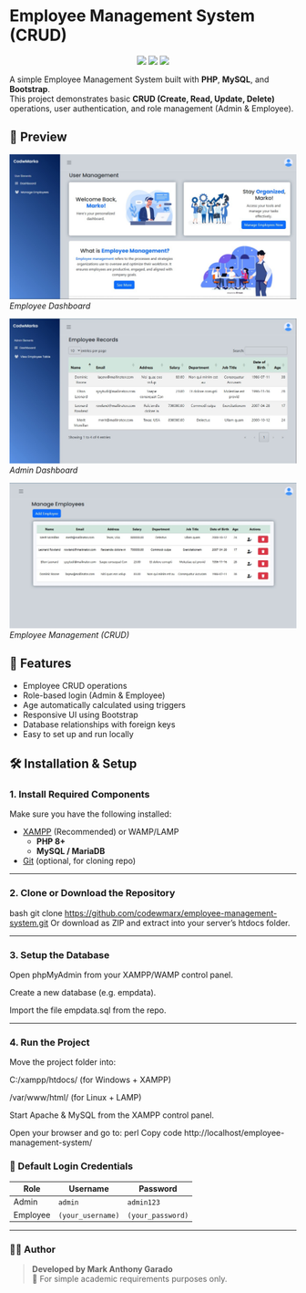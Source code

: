# Employee Management System (CRUD)

<p align="center">
  <img src="https://img.shields.io/badge/PHP-777BB4?style=for-the-badge&logo=php&logoColor=white"/>
  <img src="https://img.shields.io/badge/MySQL-005C84?style=for-the-badge&logo=mysql&logoColor=white"/>
  <img src="https://img.shields.io/badge/Bootstrap-7952B3?style=for-the-badge&logo=bootstrap&logoColor=white"/>
</p>

A simple Employee Management System built with **PHP**, **MySQL**, and **Bootstrap**.  
This project demonstrates basic **CRUD (Create, Read, Update, Delete)** operations, user authentication, and role management (Admin & Employee).

## 📸 Preview

![Employee Dashboard](assets/img/employee-dashboard.jpg)  
*Employee Dashboard*

![Admin Dashboard](assets/img/admin-view.jpg)  
*Admin Dashboard*

![Employee CRUD](assets/img/employee-crud.jpg)  
*Employee Management (CRUD)*


## 🚀 Features
- Employee CRUD operations
- Role-based login (Admin & Employee)
- Age automatically calculated using triggers
- Responsive UI using Bootstrap
- Database relationships with foreign keys
- Easy to set up and run locally


## 🛠️ Installation & Setup

### 1. Install Required Components
Make sure you have the following installed:
- [XAMPP](https://www.apachefriends.org/) (Recommended) or WAMP/LAMP  
  - **PHP 8+**  
  - **MySQL / MariaDB**  
- [Git](https://git-scm.com/) (optional, for cloning repo)

---

### 2. Clone or Download the Repository
bash
git clone https://github.com/codewmarx/employee-management-system.git
Or download as ZIP and extract into your server’s htdocs folder.

---

### 3. Setup the Database
Open phpMyAdmin from your XAMPP/WAMP control panel.

Create a new database (e.g. empdata).

Import the file empdata.sql from the repo.

---

### 4. Run the Project
Move the project folder into:

C:/xampp/htdocs/ (for Windows + XAMPP)

/var/www/html/ (for Linux + LAMP)

Start Apache & MySQL from the XAMPP control panel.

Open your browser and go to:
perl
Copy code
http://localhost/employee-management-system/

### 🔑 Default Login Credentials  

| Role     | Username        | Password     |
|----------|----------------|--------------|
| Admin    | `admin`        | `admin123`   |
| Employee | `(your_username)` | `(your_password)` |


---

### 👨‍💻 Author  
> **Developed by Mark Anthony Garado**  
> 📌 For simple academic requirements purposes only.  

